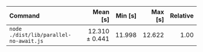 | Command | Mean [s] | Min [s] | Max [s] | Relative |
|:---|---:|---:|---:|---:|
| `node ./dist/lib/parallel-no-await.js` | 12.310 ± 0.441 | 11.998 | 12.622 | 1.00 |
